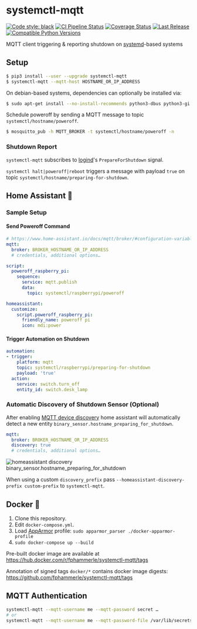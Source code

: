 # systemctl-mqtt

[![Code style: black](https://img.shields.io/badge/code%20style-black-000000.svg)](https://github.com/psf/black)
[![CI Pipeline Status](https://github.com/fphammerle/systemctl-mqtt/workflows/tests/badge.svg)](https://github.com/fphammerle/systemctl-mqtt/actions)
[![Coverage Status](https://coveralls.io/repos/github/fphammerle/systemctl-mqtt/badge.svg?branch=master)](https://coveralls.io/github/fphammerle/systemctl-mqtt?branch=master)
[![Last Release](https://img.shields.io/pypi/v/systemctl-mqtt.svg)](https://pypi.org/project/systemctl-mqtt/#history)
[![Compatible Python Versions](https://img.shields.io/pypi/pyversions/systemctl-mqtt.svg)](https://pypi.org/project/systemctl-mqtt/)

MQTT client triggering & reporting shutdown on [systemd](https://freedesktop.org/wiki/Software/systemd/)-based systems

## Setup

```sh
$ pip3 install --user --upgrade systemctl-mqtt
$ systemctl-mqtt --mqtt-host HOSTNAME_OR_IP_ADDRESS
```

On debian-based systems, dependencies can optionally be installed via:
```sh
$ sudo apt-get install --no-install-recommends python3-dbus python3-gi python3-paho-mqtt
```

Schedule poweroff by sending a MQTT message to topic `systemctl/hostname/poweroff`.

```sh
$ mosquitto_pub -h MQTT_BROKER -t systemctl/hostname/poweroff -n
```

### Shutdown Report

`systemctl-mqtt` subscribes to [logind](https://freedesktop.org/wiki/Software/systemd/logind/)'s `PrepareForShutdown` signal.

`systemctl halt|poweroff|reboot` triggers a message with payload `true` on topic `systemctl/hostname/preparing-for-shutdown`.

## Home Assistant 🏡

### Sample Setup

#### Send Poweroff Command

```yaml
# https://www.home-assistant.io/docs/mqtt/broker/#configuration-variables
mqtt:
  broker: BROKER_HOSTNAME_OR_IP_ADDRESS
  # credentials, additional options…

script:
  poweroff_raspberry_pi:
    sequence:
      service: mqtt.publish
      data:
        topic: systemctl/raspberrypi/poweroff

homeassistant:
  customize:
    script.poweroff_raspberry_pi:
      friendly_name: poweroff pi
      icon: mdi:power
```

#### Trigger Automation on Shutdown

```yaml
automation:
- trigger:
    platform: mqtt
    topic: systemctl/raspberrypi/preparing-for-shutdown
    payload: 'true'
  action:
    service: switch.turn_off
    entity_id: switch.desk_lamp
```

### Automatic Discovery of Shutdown Sensor (Optional)

After enabling [MQTT device discovery](https://www.home-assistant.io/docs/mqtt/discovery/)
home assistant will automatically detect a new entity
`binary_sensor.hostname_preparing_for_shutdown`.

```yaml
mqtt:
  broker: BROKER_HOSTNAME_OR_IP_ADDRESS
  discovery: true
  # credentials, additional options…
```

![homeassistant discovery binary_sensor.hostname_preparing_for_shutdown](docs/homeassistant/preparing-for-shutdown/settings/discovery/2020-06-21.png)

When using a custom `discovery_prefix`
pass `--homeassistant-discovery-prefix custom-prefix` to `systemctl-mqtt`.

## Docker 🐳

1. Clone this repository.
2. Edit `docker-compose.yml`.
3. Load [AppArmor](https://en.wikipedia.org/wiki/AppArmor) profile:
   `sudo apparmor_parser ./docker-apparmor-profile`
4. `sudo docker-compose up --build`

Pre-built docker image are available at https://hub.docker.com/r/fphammerle/systemctl-mqtt/tags

Annotation of signed tags `docker/*` contains docker image digests: https://github.com/fphammerle/systemctl-mqtt/tags

## MQTT Authentication

```sh
systemctl-mqtt --mqtt-username me --mqtt-password secret …
# or
systemctl-mqtt --mqtt-username me --mqtt-password-file /var/lib/secrets/mqtt/password …
```
